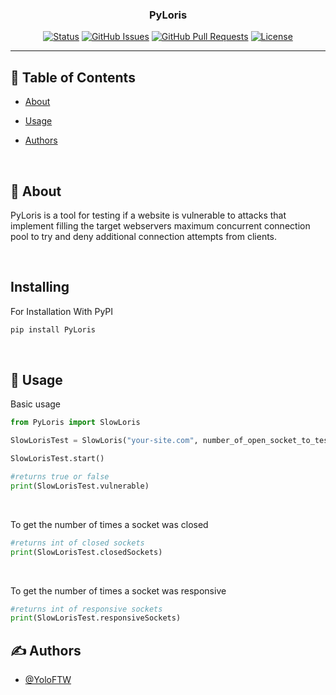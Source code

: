 
<h3 align="center">PyLoris</h3>

<div align="center">

[![Status](https://img.shields.io/badge/status-active-success.svg)]()
[![GitHub Issues](https://img.shields.io/github/issues/YoloFTW/pylorris.svg)](https://github.com/YoloFTW/pylorris/issues)
[![GitHub Pull Requests](https://img.shields.io/github/issues-pr/YoloFTW/pylorris.svg)](https://github.com/YoloFTW/pylorris/pulls)
[![License](https://img.shields.io/badge/license-MIT-blue.svg)](/LICENSE)

</div>

---

## 📝 Table of Contents

- [About](#about)

- [Usage](#usage)

- [Authors](#authors)

</br>

## 🧐 About <a name = "about"></a>

PyLoris is a tool for testing if a website is vulnerable to attacks that implement filling the target webservers maximum concurrent connection pool to try and deny additional
connection attempts from clients.

</br>

## Installing

For Installation With PyPI

```sh
pip install PyLoris
```

</br>

## 🎈 Usage <a name="usage"></a>

Basic usage

```python
from PyLoris import SlowLoris

SlowLorisTest = SlowLoris("your-site.com", number_of_open_socket_to_test)

SlowLorisTest.start()

#returns true or false
print(SlowLorisTest.vulnerable)
```
</br>

To get the number of times a socket was closed

```python
#returns int of closed sockets
print(SlowLorisTest.closedSockets)
```
</br>

To get the number of times a socket was responsive

```python
#returns int of responsive sockets
print(SlowLorisTest.responsiveSockets)
```


## ✍️ Authors <a name = "authors"></a>

- [@YoloFTW](https://github.com/YoloFTW)


